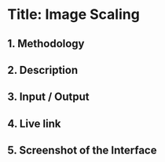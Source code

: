 # **Title: Image Scaling**


## **1. Methodology**


## **2. Description**


## **3. Input / Output**


## **4. Live link**


## **5. Screenshot of the Interface**
